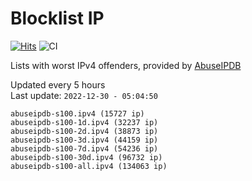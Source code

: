 # Blocklist IP

[![Hits](https://hits.seeyoufarm.com/api/count/incr/badge.svg?url=https%3A%2F%2Fgithub.com%2Fborestad%2Fblocklist-ip%2F&count_bg=%2379C83D&title_bg=%23555555&icon=&icon_color=%23E7E7E7&title=hits&edge_flat=false)](https://hits.seeyoufarm.com)  ![CI](https://img.shields.io/github/workflow/status/borestad/blocklist-ip/CI?style=flat-square)

Lists with worst IPv4 offenders, provided by [AbuseIPDB](https://www.abuseipdb.com/)

<!-- FOOTER-PLACEHOLDER -->
Updated every 5 hours<br>
Last update: `2022-12-30 - 05:04:50`
```
abuseipdb-s100.ipv4 (15727 ip)
abuseipdb-s100-1d.ipv4 (32237 ip)
abuseipdb-s100-2d.ipv4 (38873 ip)
abuseipdb-s100-3d.ipv4 (44159 ip)
abuseipdb-s100-7d.ipv4 (54236 ip)
abuseipdb-s100-30d.ipv4 (96732 ip)
abuseipdb-s100-all.ipv4 (134063 ip)
```
